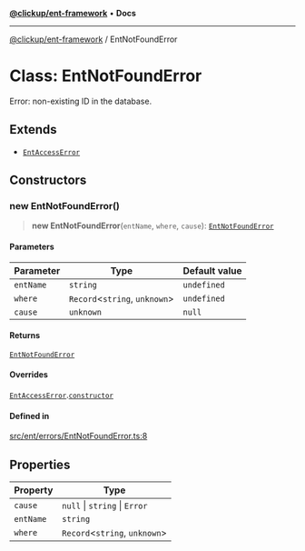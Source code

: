 [**@clickup/ent-framework**](../README.md) • **Docs**

***

[@clickup/ent-framework](../globals.md) / EntNotFoundError

# Class: EntNotFoundError

Error: non-existing ID in the database.

## Extends

- [`EntAccessError`](EntAccessError.md)

## Constructors

### new EntNotFoundError()

> **new EntNotFoundError**(`entName`, `where`, `cause`): [`EntNotFoundError`](EntNotFoundError.md)

#### Parameters

| Parameter | Type | Default value |
| ------ | ------ | ------ |
| `entName` | `string` | `undefined` |
| `where` | `Record`\<`string`, `unknown`\> | `undefined` |
| `cause` | `unknown` | `null` |

#### Returns

[`EntNotFoundError`](EntNotFoundError.md)

#### Overrides

[`EntAccessError`](EntAccessError.md).[`constructor`](EntAccessError.md#constructors)

#### Defined in

[src/ent/errors/EntNotFoundError.ts:8](https://github.com/clickup/ent-framework/blob/master/src/ent/errors/EntNotFoundError.ts#L8)

## Properties

| Property | Type |
| ------ | ------ |
| `cause` | `null` \| `string` \| `Error` |
| `entName` | `string` |
| `where` | `Record`\<`string`, `unknown`\> |

